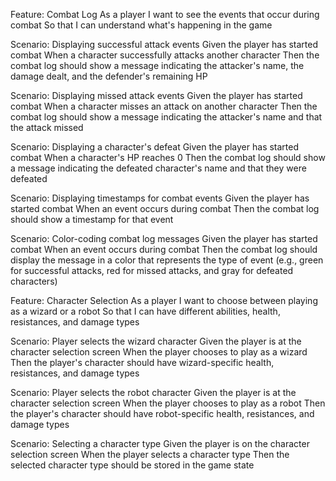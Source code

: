 Feature: Combat Log
  As a player
  I want to see the events that occur during combat
  So that I can understand what's happening in the game

  Scenario: Displaying successful attack events
    Given the player has started combat
    When a character successfully attacks another character
    Then the combat log should show a message indicating the attacker's name, the damage dealt, and the defender's remaining HP

  Scenario: Displaying missed attack events
    Given the player has started combat
    When a character misses an attack on another character
    Then the combat log should show a message indicating the attacker's name and that the attack missed

  Scenario: Displaying a character's defeat
    Given the player has started combat
    When a character's HP reaches 0
    Then the combat log should show a message indicating the defeated character's name and that they were defeated

  Scenario: Displaying timestamps for combat events
    Given the player has started combat
    When an event occurs during combat
    Then the combat log should show a timestamp for that event

  Scenario: Color-coding combat log messages
    Given the player has started combat
    When an event occurs during combat
    Then the combat log should display the message in a color that represents the type of event (e.g., green for successful attacks, red for missed attacks, and gray for defeated characters)

Feature: Character Selection
  As a player
  I want to choose between playing as a wizard or a robot
  So that I can have different abilities, health, resistances, and damage types

  Scenario: Player selects the wizard character
    Given the player is at the character selection screen
    When the player chooses to play as a wizard
    Then the player's character should have wizard-specific health, resistances, and damage types

  Scenario: Player selects the robot character
    Given the player is at the character selection screen
    When the player chooses to play as a robot
    Then the player's character should have robot-specific health, resistances, and damage types

  Scenario: Selecting a character type
    Given the player is on the character selection screen
    When the player selects a character type
    Then the selected character type should be stored in the game state
